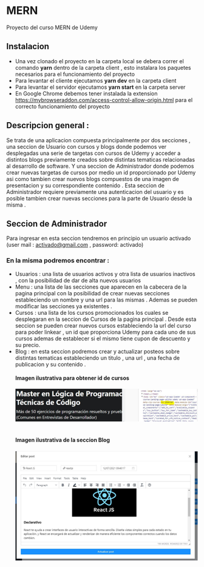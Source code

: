# MERN
Proyecto del curso MERN de Udemy 

## Instalacion 

- Una vez clonado el proyecto en la carpeta local se debera correr el comando **yarn** dentro de la carpeta client , esto instalara los paquetes necesarios para el funcionamiento del proyecto 
- Para levantar el cliente ejecutamos **yarn dev** en la carpeta client
- Para levantar el servidor ejecutamos **yarn start** en la carpeta server
- En Google Chrome debemos tener instalada la extension https://mybrowseraddon.com/access-control-allow-origin.html para el correcto funcionamiento del proyecto



## Descripcion general : 

Se trata de una aplicacion compuesta principalmente por dos secciones , una seccion de Usuario con cursos y blogs donde podemos ver desplegadas una serie de targetas con cursos de Udemy y acceder a distintos blogs previamente creados sobre distintas tematicas relacionadas al desarrollo de software. 
Y una seccion de Administrador donde podemos crear nuevas targetas de cursos por medio un id proporcionado por Udemy asi como tambien crear nuevos blogs compuestos de una imagen de presentacion y su correspondiente contenido .
Esta seccion de Administrador requiere previamente una autenticacion del usuario y es posible tambien crear nuevas secciones para la parte de Usuario desde la misma . 

## Seccion de Administrador
 Para ingresar en esta seccion tendremos en principio un usuario activado (user mail : activado@gmail.com , password: activado)
### En la misma podremos encontrar :
<ul>
<li>
Usuarios : una lista de usuarios activos y otra lista de usuarios inactivos , con la posibilidad de dar de alta nuevos usuarios 
<li>
Menu : una lista de las secciones que aparecen en la cabecera de la pagina principal con la posibilidad de crear nuevas secciones estableciendo un nombre y una url para las mismas . Ademas se pueden modificar las secciones ya existentes . 
<li>
Cursos : una lista de los cursos promocionados los cuales se desplegaran en la seccion de Cursos de la pagina principal . Desde esta seccion se pueden crear nuevos cursos estableciendo la url del curso para poder linkear , un id que proporciona Udemy para cada uno de sus cursos ademas de establecer si el mismo tiene cupon de descuento y su precio.
 <li>
  Blog : en esta seccion podremos crear y actualizar posteos sobre distintas tematicas estableciendo un titulo , una url , una fecha de publicacion y su contenido . 
 <br/>
 
 <h4> Imagen ilustrativa para obtener id de cursos<h4/>

       
  <img src='https://github.com/LeonardoPuchetta/Aplicacion-de-Curso-MERN-/blob/main/Captura3.JPG'>
  
  <br/>
  <br/>
  <h4> Imagen ilustrativa de la seccion Blog<h4/>

       
  <img src='https://github.com/LeonardoPuchetta/Aplicacion-de-Curso-MERN-/blob/main/Captura4.JPG'>
 

   
 <ul/> 
  
